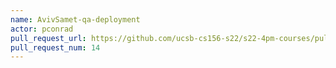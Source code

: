 ```yaml
---
name: AvivSamet-qa-deployment
actor: pconrad
pull_request_url: https://github.com/ucsb-cs156-s22/s22-4pm-courses/pull/14
pull_request_num: 14
---
```

